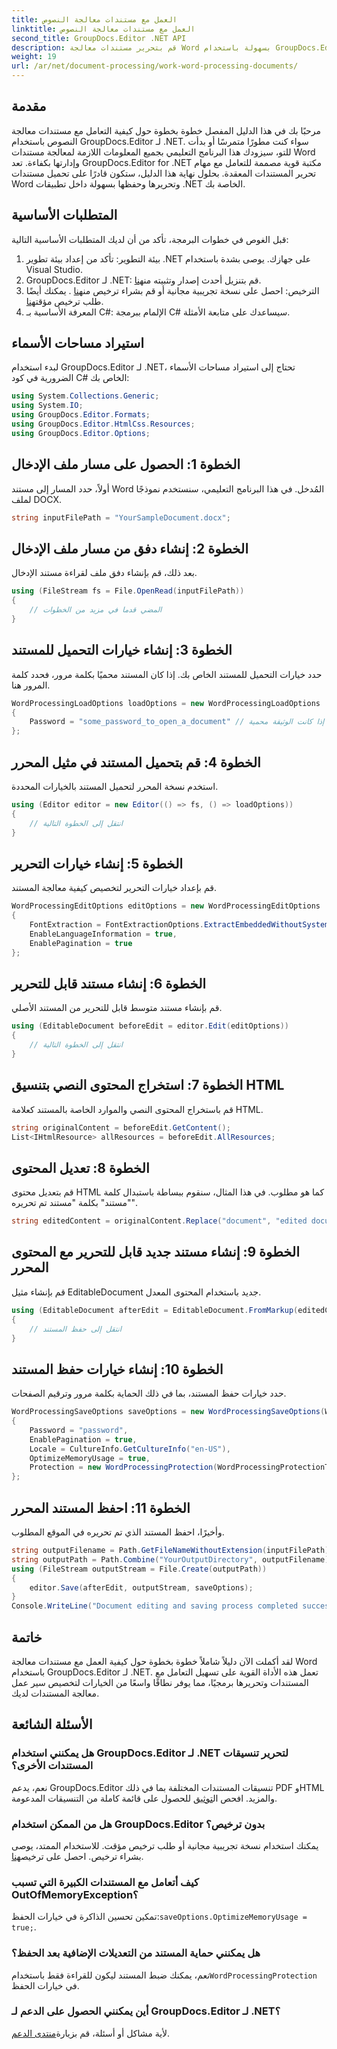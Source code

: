 ```yaml
---
title: العمل مع مستندات معالجة النصوص
linktitle: العمل مع مستندات معالجة النصوص
second_title: GroupDocs.Editor .NET API
description: قم بتحرير مستندات معالجة Word بسهولة باستخدام GroupDocs.Editor لـ .NET. اتبع برنامجنا التعليمي المفصل خطوة بخطوة لتعزيز مهاراتك في إدارة المستندات.
weight: 19
url: /ar/net/document-processing/work-word-processing-documents/
---
```

## مقدمة
مرحبًا بك في هذا الدليل المفصل خطوة بخطوة حول كيفية التعامل مع مستندات معالجة النصوص باستخدام GroupDocs.Editor لـ .NET. سواء كنت مطورًا متمرسًا أو بدأت للتو، سيزودك هذا البرنامج التعليمي بجميع المعلومات اللازمة لمعالجة مستندات Word وإدارتها بكفاءة. تعد GroupDocs.Editor for .NET مكتبة قوية مصممة للتعامل مع مهام تحرير المستندات المعقدة. بحلول نهاية هذا الدليل، ستكون قادرًا على تحميل مستندات Word وتحريرها وحفظها بسهولة داخل تطبيقات .NET الخاصة بك.
## المتطلبات الأساسية
قبل الغوص في خطوات البرمجة، تأكد من أن لديك المتطلبات الأساسية التالية:
1. بيئة التطوير: تأكد من إعداد بيئة تطوير .NET على جهازك. يوصى بشدة باستخدام Visual Studio.
2.  GroupDocs.Editor لـ .NET: قم بتنزيل أحدث إصدار وتثبيته من[هنا](https://releases.groupdocs.com/editor/net/).
3.  الترخيص: احصل على نسخة تجريبية مجانية أو قم بشراء ترخيص من[هنا](https://purchase.groupdocs.com/buy) . يمكنك أيضًا طلب ترخيص مؤقت[هنا](https://purchase.groupdocs.com/temporary-license/).
4. المعرفة الأساسية بـ C#: الإلمام ببرمجة C# سيساعدك على متابعة الأمثلة.
## استيراد مساحات الأسماء
لبدء استخدام GroupDocs.Editor لـ .NET، تحتاج إلى استيراد مساحات الأسماء الضرورية في كود C# الخاص بك:
```csharp
using System.Collections.Generic;
using System.IO;
using GroupDocs.Editor.Formats;
using GroupDocs.Editor.HtmlCss.Resources;
using GroupDocs.Editor.Options;
```
## الخطوة 1: الحصول على مسار ملف الإدخال
أولاً، حدد المسار إلى مستند Word المُدخل. في هذا البرنامج التعليمي، سنستخدم نموذجًا لملف DOCX.
```csharp
string inputFilePath = "YourSampleDocument.docx";
```
## الخطوة 2: إنشاء دفق من مسار ملف الإدخال
بعد ذلك، قم بإنشاء دفق ملف لقراءة مستند الإدخال.
```csharp
using (FileStream fs = File.OpenRead(inputFilePath))
{
    // المضي قدما في مزيد من الخطوات
}
```
## الخطوة 3: إنشاء خيارات التحميل للمستند
حدد خيارات التحميل للمستند الخاص بك. إذا كان المستند محميًا بكلمة مرور، فحدد كلمة المرور هنا. 
```csharp
WordProcessingLoadOptions loadOptions = new WordProcessingLoadOptions
{
    Password = "some_password_to_open_a_document" // اختياري، فقط إذا كانت الوثيقة محمية
};
```
## الخطوة 4: قم بتحميل المستند في مثيل المحرر
استخدم نسخة المحرر لتحميل المستند بالخيارات المحددة.
```csharp
using (Editor editor = new Editor(() => fs, () => loadOptions))
{
    // انتقل إلى الخطوة التالية
}
```
## الخطوة 5: إنشاء خيارات التحرير
قم بإعداد خيارات التحرير لتخصيص كيفية معالجة المستند.
```csharp
WordProcessingEditOptions editOptions = new WordProcessingEditOptions
{
    FontExtraction = FontExtractionOptions.ExtractEmbeddedWithoutSystem,
    EnableLanguageInformation = true,
    EnablePagination = true
};
```
## الخطوة 6: إنشاء مستند قابل للتحرير
قم بإنشاء مستند متوسط قابل للتحرير من المستند الأصلي.
```csharp
using (EditableDocument beforeEdit = editor.Edit(editOptions))
{
    // انتقل إلى الخطوة التالية
}
```
## الخطوة 7: استخراج المحتوى النصي بتنسيق HTML
قم باستخراج المحتوى النصي والموارد الخاصة بالمستند كعلامة HTML.
```csharp
string originalContent = beforeEdit.GetContent();
List<IHtmlResource> allResources = beforeEdit.AllResources;
```
## الخطوة 8: تعديل المحتوى
قم بتعديل محتوى HTML كما هو مطلوب. في هذا المثال، سنقوم ببساطة باستبدال كلمة "مستند" بكلمة "مستند تم تحريره".
```csharp
string editedContent = originalContent.Replace("document", "edited document");
```
## الخطوة 9: إنشاء مستند جديد قابل للتحرير مع المحتوى المحرر
قم بإنشاء مثيل EditableDocument جديد باستخدام المحتوى المعدل.
```csharp
using (EditableDocument afterEdit = EditableDocument.FromMarkup(editedContent, allResources))
{
    // انتقل إلى حفظ المستند
}
```
## الخطوة 10: إنشاء خيارات حفظ المستند
حدد خيارات حفظ المستند، بما في ذلك الحماية بكلمة مرور وترقيم الصفحات.
```csharp
WordProcessingSaveOptions saveOptions = new WordProcessingSaveOptions(WordProcessingFormats.Docm)
{
    Password = "password",
    EnablePagination = true,
    Locale = CultureInfo.GetCultureInfo("en-US"),
    OptimizeMemoryUsage = true,
    Protection = new WordProcessingProtection(WordProcessingProtectionType.ReadOnly, "write_password")
};
```
## الخطوة 11: احفظ المستند المحرر
وأخيرًا، احفظ المستند الذي تم تحريره في الموقع المطلوب.
```csharp
string outputFilename = Path.GetFileNameWithoutExtension(inputFilePath) + ".docm";
string outputPath = Path.Combine("YourOutputDirectory", outputFilename);
using (FileStream outputStream = File.Create(outputPath))
{
    editor.Save(afterEdit, outputStream, saveOptions);
}
Console.WriteLine("Document editing and saving process completed successfully.");
```
## خاتمة
لقد أكملت الآن دليلاً شاملاً خطوة بخطوة حول كيفية العمل مع مستندات معالجة Word باستخدام GroupDocs.Editor لـ .NET. تعمل هذه الأداة القوية على تسهيل التعامل مع المستندات وتحريرها برمجيًا، مما يوفر نطاقًا واسعًا من الخيارات لتخصيص سير عمل معالجة المستندات لديك.
## الأسئلة الشائعة
### هل يمكنني استخدام GroupDocs.Editor لـ .NET لتحرير تنسيقات المستندات الأخرى؟
 نعم، يدعم GroupDocs.Editor تنسيقات المستندات المختلفة بما في ذلك PDF وHTML والمزيد. افحص ال[توثيق](https://tutorials.groupdocs.com/editor/net/) للحصول على قائمة كاملة من التنسيقات المدعومة.
### هل من الممكن استخدام GroupDocs.Editor بدون ترخيص؟
 يمكنك استخدام نسخة تجريبية مجانية أو طلب ترخيص مؤقت. للاستخدام الممتد، يوصى بشراء ترخيص. احصل على ترخيص[هنا](https://purchase.groupdocs.com/buy).
### كيف أتعامل مع المستندات الكبيرة التي تسبب OutOfMemoryException؟
 تمكين تحسين الذاكرة في خيارات الحفظ:`saveOptions.OptimizeMemoryUsage = true;`.
### هل يمكنني حماية المستند من التعديلات الإضافية بعد الحفظ؟
 نعم، يمكنك ضبط المستند ليكون للقراءة فقط باستخدام`WordProcessingProtection` في خيارات الحفظ.
### أين يمكنني الحصول على الدعم لـ GroupDocs.Editor لـ .NET؟
 لأية مشاكل أو أسئلة، قم بزيارة[منتدى الدعم](https://forum.groupdocs.com/c/editor/20).